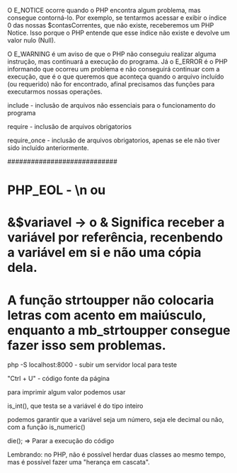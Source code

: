 O E_NOTICE ocorre quando o PHP encontra algum problema, mas consegue contorná-lo. Por exemplo, se tentarmos acessar e exibir o índice 0 das nossas $contasCorrentes, que não existe, receberemos um PHP Notice. Isso porque o PHP entende que esse índice não existe e devolve um valor nulo (Null).

O E_WARNING é um aviso de que o PHP não conseguiu realizar alguma instrução, mas continuará a execução do programa. Já o E_ERROR é o PHP informando que ocorreu um problema e não conseguirá continuar com a execução, que é o que queremos que aconteça quando o arquivo incluído (ou requerido) não for encontrado, afinal precisamos das funções para executarmos nossas operações.

include - inclusão de arquivos não essenciais para o funcionamento do programa

require - inclusão de arquivos obrigatorios

require_once - inclusão de arquivos obrigatorios, apenas se ele não tiver sido incluído anteriormente.

############################

# PHP_EOL - \n ou <br>

# &$variavel -> o & Significa receber a variável por referência, recenbendo a variável em si e não uma cópia dela.

# A função strtoupper não colocaria letras com acento em maiúsculo, enquanto a mb_strtoupper consegue fazer isso sem problemas.

php -S localhost:8000 - subir um servidor local para teste

"Ctrl + U" - código fonte da página

para imprimir algum valor podemos usar <?= $valor ?>

is_int(), que testa se a variável é do tipo inteiro

podemos garantir que a variável seja um número, seja ele decimal ou não, com a função is_numeric()

  die(); => Parar a execução do código

  Lembrando: no PHP, não é possível herdar duas classes ao mesmo tempo, mas é possível fazer uma "herança em cascata".